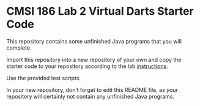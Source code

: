 # CMSI 186 Lab 2 Virtual Darts Starter Code

This repository contains some unfinished Java programs that you will complete.

Import this repository into a new repository of your own and copy the starter code to your repository according to the lab [instructions](http://volosin.lmu.build/alissa-volosin/cmsi-186-programming-lab/cmsi-186-assignments/assignment-02/). 

Use the provided test scripts.

In your new repository, don’t forget to edit this README file, as _your_ repository will certainly not contain any unfinished Java programs.
